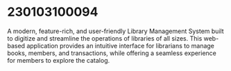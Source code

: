 # 230103100094
A modern, feature-rich, and user-friendly Library Management System built to digitize and streamline the operations of libraries of all sizes. This web-based application provides an intuitive interface for librarians to manage books, members, and transactions, while offering a seamless experience for members to explore the catalog.
